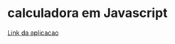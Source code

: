 # calculadora em Javascript
<a href="https://deivison1.github.io/calculadora/">Link da aplicacao</a>
